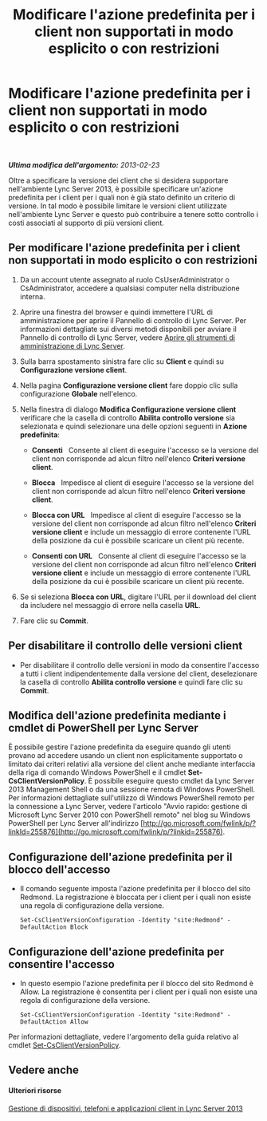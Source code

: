 ﻿---
title: Modificare l'azione predefinita per i client non supportati in modo esplicito o con restrizioni
TOCTitle: Modificare l'azione predefinita per i client non supportati in modo esplicito o con restrizioni
ms:assetid: 548dd0f5-62fe-4c3f-8952-2b9fd4c5fff3
ms:mtpsurl: https://technet.microsoft.com/it-it/library/Gg520994(v=OCS.15)
ms:contentKeyID: 49300541
ms.date: 08/24/2015
mtps_version: v=OCS.15
ms.translationtype: HT
---

# Modificare l'azione predefinita per i client non supportati in modo esplicito o con restrizioni

 

_**Ultima modifica dell'argomento:** 2013-02-23_

Oltre a specificare la versione dei client che si desidera supportare nell'ambiente Lync Server 2013, è possibile specificare un'azione predefinita per i client per i quali non è già stato definito un criterio di versione. In tal modo è possibile limitare le versioni client utilizzate nell'ambiente Lync Server e questo può contribuire a tenere sotto controllo i costi associati al supporto di più versioni client.

## Per modificare l'azione predefinita per i client non supportati in modo esplicito o con restrizioni

1.  Da un account utente assegnato al ruolo CsUserAdministrator o CsAdministrator, accedere a qualsiasi computer nella distribuzione interna.

2.  Aprire una finestra del browser e quindi immettere l'URL di amministrazione per aprire il Pannello di controllo di Lync Server. Per informazioni dettagliate sui diversi metodi disponibili per avviare il Pannello di controllo di Lync Server, vedere [Aprire gli strumenti di amministrazione di Lync Server](lync-server-2013-open-lync-server-administrative-tools.md).

3.  Sulla barra spostamento sinistra fare clic su **Client** e quindi su **Configurazione versione client**.

4.  Nella pagina **Configurazione versione client** fare doppio clic sulla configurazione **Globale** nell'elenco.

5.  Nella finestra di dialogo **Modifica Configurazione versione client** verificare che la casella di controllo **Abilita controllo versione** sia selezionata e quindi selezionare una delle opzioni seguenti in **Azione predefinita**:
    
      - **Consenti**   Consente al client di eseguire l'accesso se la versione del client non corrisponde ad alcun filtro nell'elenco **Criteri versione client**.
    
      - **Blocca**   Impedisce al client di eseguire l'accesso se la versione del client non corrisponde ad alcun filtro nell'elenco **Criteri versione client**.
    
      - **Blocca con URL**   Impedisce al client di eseguire l'accesso se la versione del client non corrisponde ad alcun filtro nell'elenco **Criteri versione client** e include un messaggio di errore contenente l'URL della posizione da cui è possibile scaricare un client più recente.
    
      - **Consenti con URL**   Consente al client di eseguire l'accesso se la versione del client non corrisponde ad alcun filtro nell'elenco **Criteri versione client** e include un messaggio di errore contenente l'URL della posizione da cui è possibile scaricare un client più recente.

6.  Se si seleziona **Blocca con URL**, digitare l'URL per il download del client da includere nel messaggio di errore nella casella **URL**.

7.  Fare clic su **Commit**.

## Per disabilitare il controllo delle versioni client

  - Per disabilitare il controllo delle versioni in modo da consentire l'accesso a tutti i client indipendentemente dalla versione del client, deselezionare la casella di controllo **Abilita controllo versione** e quindi fare clic su **Commit**.

## Modifica dell'azione predefinita mediante i cmdlet di PowerShell per Lync Server

È possibile gestire l'azione predefinita da eseguire quando gli utenti provano ad accedere usando un client non esplicitamente supportato o limitato dai criteri relativi alla versione del client anche mediante interfaccia della riga di comando Windows PowerShell e il cmdlet **Set-CsClientVersionPolicy**. È possibile eseguire questo cmdlet da Lync Server 2013 Management Shell o da una sessione remota di Windows PowerShell. Per informazioni dettagliate sull'utilizzo di Windows PowerShell remoto per la connessione a Lync Server, vedere l'articolo "Avvio rapido: gestione di Microsoft Lync Server 2010 con PowerShell remoto" nel blog su Windows PowerShell per Lync Server all'indirizzo [http://go.microsoft.com/fwlink/p/?linkId=255876](http://go.microsoft.com/fwlink/p/?linkid=255876).

## Configurazione dell'azione predefinita per il blocco dell'accesso

  - Il comando seguente imposta l'azione predefinita per il blocco del sito Redmond. La registrazione è bloccata per i client per i quali non esiste una regola di configurazione della versione.
    
        Set-CsClientVersionConfiguration -Identity "site:Redmond" -DefaultAction Block

## Configurazione dell'azione predefinita per consentire l'accesso

  - In questo esempio l'azione predefinita per il blocco del sito Redmond è Allow. La registrazione è consentita per i client per i quali non esiste una regola di configurazione della versione.
    
        Set-CsClientVersionConfiguration -Identity "site:Redmond" -DefaultAction Allow

Per informazioni dettagliate, vedere l'argomento della guida relativo al cmdlet [Set-CsClientVersionPolicy](https://docs.microsoft.com/en-us/powershell/module/skype/Set-CsClientVersionPolicy).

## Vedere anche

#### Ulteriori risorse

[Gestione di dispositivi, telefoni e applicazioni client in Lync Server 2013](lync-server-2013-managing-devices-phones-and-client-applications.md)

